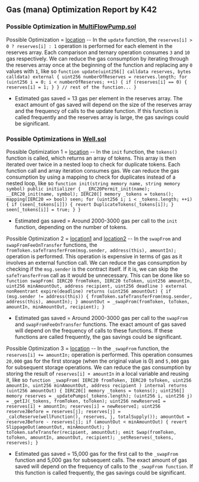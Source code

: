  ## Gas (mana) Optimization Report by K42

### Possible Optimization in [MultiFlowPump.sol](https://github.com/code-423n4/2023-07-basin/blob/main/src/pumps/MultiFlowPump.sol)
Possible Optimization = [location](https://github.com/code-423n4/2023-07-basin/blob/main/src/pumps/MultiFlowPump.sol#L72C5-L140C6)
-- In the ``update`` function, the ``reserves[i] > 0 ? reserves[i] : 1`` operation is performed for each element in the reserves array. Each comparison and ternary operation consumes ``3`` and ``10`` gas respectively. We can reduce the gas consumption by iterating through the reserves array once at the beginning of the function and replacing any ``0`` values with ``1``, like so ``function update(uint256[] calldata reserves, bytes calldata) external {
    uint256 numberOfReserves = reserves.length;
    for (uint256 i = 0; i < numberOfReserves; ++i) {
        if (reserves[i] == 0) {
            reserves[i] = 1;
        }
    }
    // rest of the function...
}``
- Estimated gas saved = 13 gas per element in the reserves array. The exact amount of gas saved will depend on the size of the reserves array and the frequency of calls to the update function. If this function is called frequently and the reserves array is large, the gas savings could be significant.

### Possible Optimizations in [Well.sol](https://github.com/code-423n4/2023-07-basin/blob/main/src/Well.sol)
Possible Optimization 1 = [location](https://github.com/code-423n4/2023-07-basin/blob/main/src/Well.sol#L31C5-L43C6)
-- In the ``init`` function, the ``tokens()`` function is called, which returns an array of tokens. This array is then iterated over twice in a nested loop to check for duplicate tokens. Each function call and array iteration consumes gas. We can reduce the gas consumption by using a mapping to check for duplicates instead of a nested loop, like so ``function init(string memory name, string memory symbol) public initializer {
    __ERC20Permit_init(name);
    __ERC20_init(name, symbol);
    IERC20[] memory _tokens = tokens();
    mapping(IERC20 => bool) seen;
    for (uint256 i; i < _tokens.length; ++i) {
        if (seen[_tokens[i]]) {
            revert DuplicateTokens(_tokens[i]);
        }
        seen[_tokens[i]] = true;
    }
}``
- Estimated gas saved = Around 2000-3000 gas per call to the ``init`` function, depending on the number of tokens.

Possible Optimization 2 = [location1](https://github.com/code-423n4/2023-07-basin/blob/main/src/Well.sol#L186C4-L196C6) and [location2](https://github.com/code-423n4/2023-07-basin/blob/main/src/Well.sol#L203C2-L213C6)
-- In the ``swapFrom`` and ``swapFromFeeOnTransfer`` functions, the ``fromToken.safeTransferFrom(msg.sender, address(this), amountIn);`` operation is performed. This operation is expensive in terms of gas as it involves an external function call. We can reduce the gas consumption by checking if the ``msg.sender`` is the contract itself. If it is, we can skip the ``safeTransferFrom`` call as it would be unnecessary. This can be done like so ``function swapFrom(
    IERC20 fromToken,
    IERC20 toToken,
    uint256 amountIn,
    uint256 minAmountOut,
    address recipient,
    uint256 deadline
) external nonReentrant expire(deadline) returns (uint256 amountOut) {
    if (msg.sender != address(this)) {
        fromToken.safeTransferFrom(msg.sender, address(this), amountIn);
    }
    amountOut = _swapFrom(fromToken, toToken, amountIn, minAmountOut, recipient);
}``
- Estimated gas saved = Around 2000-3000 gas per call to the ``swapFrom`` and ``swapFromFeeOnTransfer`` functions. The exact amount of gas saved will depend on the frequency of calls to these functions. If these functions are called frequently, the gas savings could be significant. 

Possible Optimization 3 = [location](https://github.com/code-423n4/2023-07-basin/blob/main/src/Well.sol#L215C1-L240C6)
--  In the ``_swapFrom`` function, the ``reserves[i] += amountIn;`` operation is performed. This operation consumes ``20,000`` gas for the first storage (when the original value is 0) and ``5,000`` gas for subsequent storage operations. We can reduce the gas consumption by storing the result of ``reserves[i] + amountIn`` in a local variable and reusing it, like so ``function _swapFrom(
    IERC20 fromToken,
    IERC20 toToken,
    uint256 amountIn,
    uint256 minAmountOut,
    address recipient
) internal returns (uint256 amountOut) {
    IERC20[] memory _tokens = tokens();
    uint256[] memory reserves = _updatePumps(_tokens.length);
    (uint256 i, uint256 j) = _getIJ(_tokens, fromToken, toToken);
    uint256 newReserveI = reserves[i] + amountIn;
    reserves[i] = newReserveI;
    uint256 reserveJBefore = reserves[j];
    reserves[j] = _calcReserve(wellFunction(), reserves, j, totalSupply());
    amountOut = reserveJBefore - reserves[j];
    if (amountOut < minAmountOut) {
        revert SlippageOut(amountOut, minAmountOut);
    }
    toToken.safeTransfer(recipient, amountOut);
    emit Swap(fromToken, toToken, amountIn, amountOut, recipient);
    _setReserves(_tokens, reserves);
}``
- Estimated gas saved = 15,000 gas for the first call to the ``_swapFrom`` function and 5,000 gas for subsequent calls. The exact amount of gas saved will depend on the frequency of calls to the ``_swapFrom function``. If this function is called frequently, the gas savings could be significant.